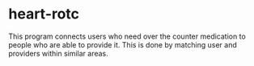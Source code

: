 # heart-rotc

This program connects users who need over the counter medication to people who are able to provide it. This is done by matching user and providers within similar areas.
